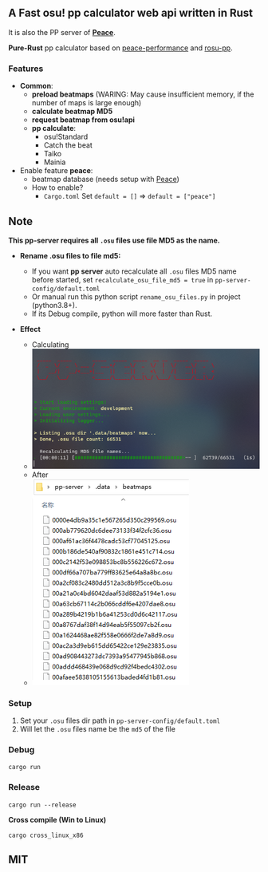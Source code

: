 ## A Fast osu! pp calculator web api written in Rust

It is also the PP server of **[Peace](https://github.com/Pure-Peace/peace)**.

**Pure-Rust** pp calculator based on [peace-performance](https://github.com/Pure-Peace/peace-performance) and [rosu-pp](https://github.com/MaxOhn/rosu-pp).

### Features

- **Common**:
  - **preload beatmaps** (WARING: May cause insufficient memory, if the number of maps is large enough)
  - **calculate beatmap MD5**
  - **request beatmap from osu!api**
  - **pp calculate**:
    - osu!Standard
    - Catch the beat
    - Taiko
    - Mainia
- Enable feature **peace**:
  - beatmap database (needs setup with [Peace](https://github.com/Pure-Peace/Peace/tree/main/sql))
  - How to enable?
    - `Cargo.toml` Set `default = []` => `default = ["peace"]`
  
## Note

**This pp-server requires all `.osu` files use file MD5 as the name.**

- **Rename .osu files to file md5:**

  - If you want **pp server** auto recalculate all `.osu` files MD5 name before started, set `recalculate_osu_file_md5 = true` in `pp-server-config/default.toml`
  - Or manual run this python script `rename_osu_files.py` in project (python3.8+).
  - If its Debug compile, python will more faster than Rust.

- **Effect**
  - Calculating
  - ![p](screenshot/ef1.png)
  - After
  - ![p](screenshot/ef2.png)

### Setup

1. Set your `.osu` files dir path in `pp-server-config/default.toml`
2. Will let the `.osu` files name be the `md5` of the file

### Debug

```
cargo run
```

### Release

```
cargo run --release
```

**Cross compile (Win to Linux)**

```
cargo cross_linux_x86
```

## MIT
